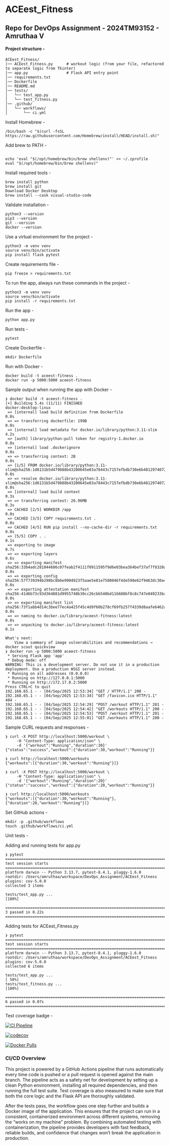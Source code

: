 # ACEest_Fitness
## Repo for DevOps Assignment - 2024TM93152 - Amruthaa V

#### Project structure - 

```
ACEest_Fitness/
│── ACEest_Fitness.py      # workout logic (from your file, refactored to separate logic from Tkinter)
│── app.py                 # Flask API entry point
│── requirements.txt
│── Dockerfile
│── README.md
│── tests/
│   └── test_app.py
│   └── test_fitness.py 
│── .github/
│   └── workflows/
│       └── ci.yml
```


Install Homebrew - 

```
/bin/bash -c "$(curl -fsSL https://raw.githubusercontent.com/Homebrew/install/HEAD/install.sh)"
```

Add brew to PATH -
```

echo 'eval "$(/opt/homebrew/bin/brew shellenv)"' >> ~/.zprofile
eval "$(/opt/homebrew/bin/brew shellenv)"
```

Install required tools - 

```
brew install python
brew install git
Download Docker Desktop
brew install --cask visual-studio-code
```

Validate installation - 

```
python3 --version
pip3 --version
git --version
docker --version
```

Use a virtual environment for the project - 

```
python3 -m venv venv
source venv/bin/activate
pip install flask pytest
```

Create requirements file - 

```
pip freeze > requirements.txt
```

To run the app, always run these commands in the project - 

```
python3 -m venv venv
source venv/bin/activate
pip install -r requirements.txt
```

Run the app -

```
python app.py
```

Run tests - 

```
pytest
```

Create Dockerfile - 

```
mkdir Dockerfile
```

Run with Docker - 

```
docker build -t aceest-fitness .
docker run -p 5000:5000 aceest-fitness
```

Sample output when running the app with Docker - 

```
❯ docker build -t aceest-fitness .
[+] Building 5.4s (11/11) FINISHED                                                                                                                               docker:desktop-linux
 => [internal] load build definition from Dockerfile                                                                                                                             0.0s
 => => transferring dockerfile: 199B                                                                                                                                             0.0s
 => [internal] load metadata for docker.io/library/python:3.11-slim                                                                                                              4.2s
 => [auth] library/python:pull token for registry-1.docker.io                                                                                                                    0.0s
 => [internal] load .dockerignore                                                                                                                                                0.0s
 => => transferring context: 2B                                                                                                                                                  0.0s
 => [1/5] FROM docker.io/library/python:3.11-slim@sha256:1d6131b5d479888b43200645e03a78443c7157efbdb730e6b48129740727c312                                                        0.0s
 => => resolve docker.io/library/python:3.11-slim@sha256:1d6131b5d479888b43200645e03a78443c7157efbdb730e6b48129740727c312                                                        0.0s
 => [internal] load build context                                                                                                                                                0.3s
 => => transferring context: 26.96MB                                                                                                                                             0.3s
 => CACHED [2/5] WORKDIR /app                                                                                                                                                    0.0s
 => CACHED [3/5] COPY requirements.txt .                                                                                                                                         0.0s
 => CACHED [4/5] RUN pip install --no-cache-dir -r requirements.txt                                                                                                              0.0s
 => [5/5] COPY . .                                                                                                                                                               0.1s
 => exporting to image                                                                                                                                                           0.7s
 => => exporting layers                                                                                                                                                          0.6s
 => => exporting manifest sha256:33b4adc281044686c07feab2f4111f0911595f9d6e03bea364bef37af7f8320a                                                                                0.0s
 => => exporting config sha256:57f739394b298bc8b6e9904923f5aae5e81e7580046f4de598e62f9463dc30a4                                                                                  0.0s
 => => exporting attestation manifest sha256:41d6b73c93d364881d9955748b30cc26cbb540bd116688bf8c8c747e049233ba                                                                    0.0s
 => => exporting manifest list sha256:73f1abb4d14c3bee77ec4a425f45c4d9f60b278cf69fb257f4339d8aafe6462a                                                                           0.0s
 => => naming to docker.io/library/aceest-fitness:latest                                                                                                                         0.0s
 => => unpacking to docker.io/library/aceest-fitness:latest                                                                                                                      0.1s

What's next:
    View a summary of image vulnerabilities and recommendations → docker scout quickview
❯ docker run -p 5000:5000 aceest-fitness
 * Serving Flask app 'app'
 * Debug mode: off
WARNING: This is a development server. Do not use it in a production deployment. Use a production WSGI server instead.
 * Running on all addresses (0.0.0.0)
 * Running on http://127.0.0.1:5000
 * Running on http://172.17.0.2:5000
Press CTRL+C to quit
192.168.65.1 - - [04/Sep/2025 12:53:34] "GET / HTTP/1.1" 200 -
192.168.65.1 - - [04/Sep/2025 12:53:34] "GET /favicon.ico HTTP/1.1" 404 -
192.168.65.1 - - [04/Sep/2025 12:54:29] "POST /workout HTTP/1.1" 201 -
192.168.65.1 - - [04/Sep/2025 12:54:42] "GET /workouts HTTP/1.1" 200 -
192.168.65.1 - - [04/Sep/2025 12:54:53] "POST /workout HTTP/1.1" 201 -
192.168.65.1 - - [04/Sep/2025 12:55:01] "GET /workouts HTTP/1.1" 200 -

````
Sample CURL requests and responses - 

```
❯ curl -X POST http://localhost:5000/workout \
     -H "Content-Type: application/json" \
     -d '{"workout":"Running","duration":30}'
{"status":"success","workout":{"duration":30,"workout":"Running"}}

❯ curl http://localhost:5000/workouts
{"workouts":[{"duration":30,"workout":"Running"}]}

❯ curl -X POST http://localhost:5000/workout \
     -H "Content-Type: application/json" \
     -d '{"workout":"Running","duration":20}'
{"status":"success","workout":{"duration":20,"workout":"Running"}}

❯ curl http://localhost:5000/workouts
{"workouts":[{"duration":30,"workout":"Running"},{"duration":20,"workout":"Running"}]}
```

Set GitHub actions - 

```
mkdir -p .github/workflows
touch .github/workflows/ci.yml
```

Unit tests - 

Adding and running tests for app.py

```
❯ pytest
================================================================================ test session starts =================================================================================
platform darwin -- Python 3.13.7, pytest-8.4.1, pluggy-1.6.0
rootdir: /Users/amruthaa/workspace/DevOps_Assignment/ACEest_Fitness
plugins: cov-5.0.0
collected 3 items

tests/test_app.py ...                                                                                                                                                          [100%]

================================================================================= 3 passed in 0.22s ==================================================================================
```

Adding tests for ACEest_Fitness.py

```
❯ pytest
================================================================================ test session starts =================================================================================
platform darwin -- Python 3.13.7, pytest-8.4.1, pluggy-1.6.0
rootdir: /Users/amruthaa/workspace/DevOps_Assignment/ACEest_Fitness
plugins: cov-5.0.0
collected 6 items

tests/test_app.py ...                                                                                                                                                          [ 50%]
tests/test_fitness.py ...                                                                                                                                                      [100%]

================================================================================= 6 passed in 0.07s ==================================================================================
```

Test coverage badge - 

[![CI Pipeline](https://github.com/2024tm93152-droid/ACEest_Fitness/actions/workflows/ci.yml/badge.svg)](https://github.com/2024tm93152-droid/ACEest_Fitness/actions)

[![codecov](https://codecov.io/gh/2024tm93152-droid/ACEest_Fitness/branch/main/graph/badge.svg)](https://codecov.io/gh/2024tm93152-droid/ACEest_Fitness)

[![Docker Pulls](https://img.shields.io/docker/pulls/amruthaav03/aceest-fitness)](https://hub.docker.com/r/amruthaav03/aceest-fitness)

### CI/CD Overview  
This project is powered by a GitHub Actions pipeline that runs automatically every time code is pushed or a pull request is opened against the main branch. The pipeline acts as a safety net for development by setting up a clean Python environment, installing all required dependencies, and then running the full test suite. Test coverage is also measured to make sure that both the core logic and the Flask API are thoroughly validated.

After the tests pass, the workflow goes one step further and builds a Docker image of the application. This ensures that the project can run in a consistent, containerized environment across different systems, removing the “works on my machine” problem. By combining automated testing with containerization, the pipeline provides developers with fast feedback, reliable builds, and confidence that changes won’t break the application in production.